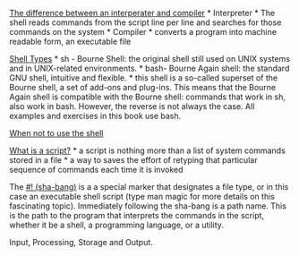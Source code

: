 [The difference between an interperater and compiler](https://tldp.org/LDP/Bash-Beginners-Guide/html/sect_01_01.html)
    * Interpreter
        * The shell reads commands from the script line per line and searches for those commands on the system 
    * Compiler
        * converts a program into machine readable form, an executable file 

[Shell Types](https://tldp.org/LDP/Bash-Beginners-Guide/html/sect_01_01.html)
    * sh - Bourne Shell: the original shell still used on UNIX systems and in UNIX-related environments.
    * bash- Bourne Again shell: the standard GNU shell, intuitive and flexible. 
        * this shell is a so-called superset of the Bourne shell, a set of add-ons and plug-ins. This means that the Bourne Again shell is compatible with the Bourne shell: commands that work in sh, also work in bash. However, the reverse is not always the case. All examples and exercises in this book use bash.

[When not to use the shell](https://tldp.org/LDP/abs/html/why-shell.html)

[What is a script?](https://tldp.org/LDP/abs/html/sha-bang.html)
    * a script is nothing more than a list of system commands stored in a file
    * a way to saves the effort of retyping that particular sequence of commands each time it is invoked

 The [#! (sha-bang)](https://tldp.org/LDP/abs/html/sha-bang.html) is a a special marker that designates a file type, or in this case an executable shell script (type man magic for more details on this fascinating topic). Immediately following the sha-bang is a path name. This is the path to the program that interprets the commands in the script, whether it be a shell, a programming language, or a utility. 

 Input, Processing, Storage and Output.